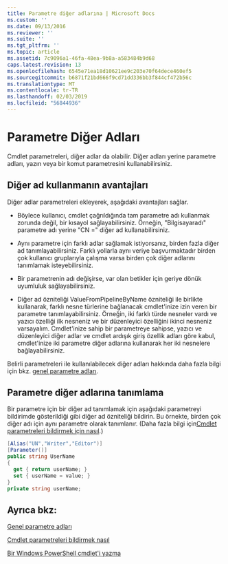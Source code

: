```yaml
---
title: Parametre diğer adlarına | Microsoft Docs
ms.custom: ''
ms.date: 09/13/2016
ms.reviewer: ''
ms.suite: ''
ms.tgt_pltfrm: ''
ms.topic: article
ms.assetid: 7c9096a1-46fa-48ea-9b8a-a583484b9d68
caps.latest.revision: 13
ms.openlocfilehash: 6545e71ea18d10621ee9c203e70f64dece460ef5
ms.sourcegitcommit: b6871f21bd666f9cd71dd336bb3f844cf472b56c
ms.translationtype: MT
ms.contentlocale: tr-TR
ms.lasthandoff: 02/03/2019
ms.locfileid: "56844936"
---
```

# <a name="parameter-aliases"></a>Parametre Diğer Adları

Cmdlet parametreleri, diğer adlar da olabilir. Diğer adları yerine parametre adları, yazın veya bir komut parametresini kullanabilirsiniz.

## <a name="benefits-of-using-aliases"></a>Diğer ad kullanmanın avantajları

Diğer adlar parametreleri ekleyerek, aşağıdaki avantajları sağlar.

- Böylece kullanıcı, cmdlet çağrıldığında tam parametre adı kullanmak zorunda değil, bir kısayol sağlayabilirsiniz. Örneğin, "Bilgisayaradı" parametre adı yerine "CN =" diğer ad kullanabilirsiniz.

- Aynı parametre için farklı adlar sağlamak istiyorsanız, birden fazla diğer ad tanımlayabilirsiniz. Farklı yollarla aynı veriye başvurmaktadır birden çok kullanıcı gruplarıyla çalışma varsa birden çok diğer adlarını tanımlamak isteyebilirsiniz.

- Bir parametrenin adı değişirse, var olan betikler için geriye dönük uyumluluk sağlayabilirsiniz.

- Diğer ad özniteliği ValueFromPipelineByName özniteliği ile birlikte kullanarak, farklı nesne türlerine bağlanacak cmdlet'inize izin veren bir parametre tanımlayabilirsiniz. Örneğin, iki farklı türde nesneler vardı ve yazıcı özelliği ilk nesneniz ve bir düzenleyici özelliğini ikinci nesneniz varsayalım. Cmdlet'inize sahip bir parametreye sahipse, yazıcı ve düzenleyici diğer adlar ve cmdlet ardışık giriş özellik adları göre kabul, cmdlet'inize iki parametre diğer adlarına kullanarak her iki nesnelere bağlayabilirsiniz.

Belirli parametreleri ile kullanılabilecek diğer adları hakkında daha fazla bilgi için bkz. [genel parametre adları](./common-parameter-names.md).

## <a name="defining-parameter-aliases"></a>Parametre diğer adlarına tanımlama

Bir parametre için bir diğer ad tanımlamak için aşağıdaki parametreyi bildirimde gösterildiği gibi diğer ad özniteliği bildirin. Bu örnekte, birden çok diğer adı için aynı parametre olarak tanımlanır. (Daha fazla bilgi için[Cmdlet parametreleri bildirmek için nasıl](./how-to-declare-cmdlet-parameters.md).)

```csharp
[Alias("UN","Writer","Editor")]
[Parameter()]
public string UserName
{
  get { return userName; }
  set { userName = value; }
}
private string userName;
```

## <a name="see-also"></a>Ayrıca bkz:

[Genel parametre adları](./common-parameter-names.md)

[Cmdlet parametreleri bildirmek nasıl](./how-to-declare-cmdlet-parameters.md)

[Bir Windows PowerShell cmdlet'i yazma](./writing-a-windows-powershell-cmdlet.md)

